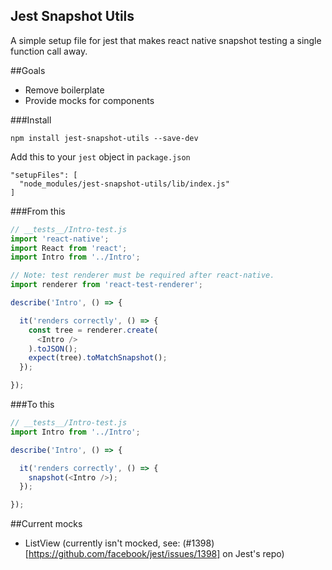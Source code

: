 ## Jest Snapshot Utils

A simple setup file for jest that makes react native snapshot testing a single function call away.

##Goals

- Remove boilerplate
- Provide mocks for components

###Install

```
npm install jest-snapshot-utils --save-dev
```

Add this to your `jest` object in `package.json`

```
"setupFiles": [
  "node_modules/jest-snapshot-utils/lib/index.js"
]
```

###From this

```js
// __tests__/Intro-test.js
import 'react-native';
import React from 'react';
import Intro from '../Intro';

// Note: test renderer must be required after react-native.
import renderer from 'react-test-renderer';

describe('Intro', () => {

  it('renders correctly', () => {
    const tree = renderer.create(
      <Intro />
    ).toJSON();
    expect(tree).toMatchSnapshot();
  });

});
```

###To this

```js
// __tests__/Intro-test.js
import Intro from '../Intro';

describe('Intro', () => {

  it('renders correctly', () => {
    snapshot(<Intro />);
  });

});
```

##Current mocks

- ListView (currently isn't mocked, see: (#1398)[https://github.com/facebook/jest/issues/1398] on Jest's repo)
